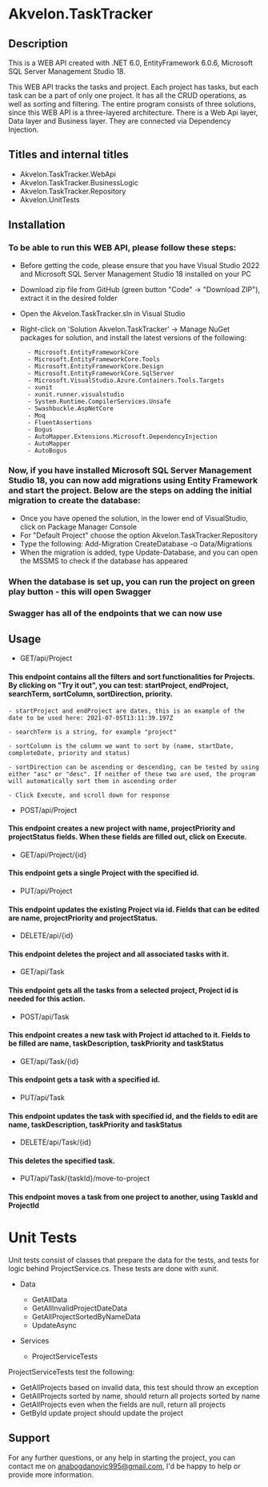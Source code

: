 # Akvelon.TaskTracker

## Description 
This is a WEB API created with .NET 6.0, EntityFramework 6.0.6, Microsoft SQL Server Management Studio 18. 

This WEB API tracks the tasks and project. Each project has tasks, but each task can be a part of only one project. It has all the CRUD operations, as well as sorting and filtering. The entire program consists of three solutions, since this WEB API is a three-layered architecture. There is a Web Api layer, Data layer and Business layer. They are connected via Dependency Injection.
 

## Titles and internal titles

 - Akvelon.TaskTracker.WebApi
 - Akvelon.TaskTracker.BusinessLogic
 - Akvelon.TaskTracker.Repository
 - Akvelon.UnitTests

## Installation

### To be able to run this WEB API, please follow these steps:

- Before getting the code, please ensure that you have Visual Studio 2022 and Microsoft SQL Server Management Studio 18 installed on your PC
- Download zip file from GitHub (green button "Code" -> "Download ZIP"), extract it in the desired folder
- Open the Akvelon.TaskTracker.sln in Visual Studio
- Right-click on 'Solution Akvelon.TaskTracker' -> Manage NuGet packages for solution, and install the latest versions of the following:

        - Microsoft.EntityFrameworkCore
        - Microsoft.EntityFrameworkCore.Tools
        - Microsoft.EntityFrameworkCore.Design
        - Microsoft.EntityFrameworkCore.SqlServer
        - Microsoft.VisualStudio.Azure.Containers.Tools.Targets
        - xunit
        - xunit.runner.visualstudio
        - System.Runtime.CompilerServices.Unsafe
        - Swashbuckle.AspNetCore
        - Moq
        - FluentAssertions
        - Bogus
        - AutoMapper.Extensions.Microsoft.DependencyInjection
        - AutoMapper
        - AutoBogus

### Now, if you have installed Microsoft SQL Server Management Studio 18, you can now add migrations using Entity Framework and start the project. Below are the steps on adding the initial migration to create the database:

- Once you have opened the solution, in the lower end of VisualStudio, click on Package Manager Console
- For "Default Project" choose the option Akvelon.TaskTracker.Repository
- Type the following: Add-Migration CreateDatabase -o Data/Migrations
- When the migration is added, type Update-Database, and you can open the MSSMS to check if the database has appeared

### When the database is set up, you can run the project on green play button - this will open Swagger

### Swagger has all of the endpoints that we can now use

## Usage

- GET/api/Project
#### This endpoint contains all the filters and sort functionalities for Projects. By clicking on "Try it out", you can test: startProject, endProject, searchTerm, sortColumn, sortDirection, priority. 

    - startProject and endProject are dates, this is an example of the date to be used here: 2021-07-05T13:11:39.197Z

    - searchTerm is a string, for example "project"

    - sortColumn is the column we want to sort by (name, startDate, completeDate, priority and status)

    - sortDirection can be ascending or descending, can be tested by using either "asc" or "desc". If neither of these two are used, the program will automatically sort them in ascending order

    - Click Execute, and scroll down for response 

- POST/api/Project

#### This endpoint creates a new project with name, projectPriority and projectStatus fields. When these fields are filled out, click on Execute.

- GET/api/Project/{id} 

#### This endpoint gets a single Project with the specified id. 

- PUT/api/Project

#### This endpoint updates the existing Project via id. Fields that can be edited are name, projectPriority and projectStatus.

- DELETE/api/{id}

#### This endpoint deletes the project and all associated tasks with it.

- GET/api/Task 

#### This endpoint gets all the tasks from a selected project, Project id is needed for this action.

- POST/api/Task 

#### This endpoint creates a new task with Project id attached to it. Fields to be filled are name, taskDescription, taskPriority and taskStatus

- GET/api/Task/{id} 

#### This endpoint gets a task with a specified id.

- PUT/api/Task

#### This endpoint updates the task with specified id, and the fields to edit are name, taskDescription, taskPriority and taskStatus

- DELETE/api/Task/{id}

#### This deletes the specified task.

- PUT/api/Task/{taskId}/move-to-project

#### This endpoint moves a task from one project to another, using TaskId and ProjectId

# Unit Tests

Unit tests consist of classes that prepare the data for the tests, and tests for logic behind ProjectService.cs. These tests are done with xunit.

- Data 
  - GetAllData
  - GetAllInvalidProjectDateData
  - GetAllProjectSortedByNameData
  - UpdateAsync

- Services  
  - ProjectServiceTests

ProjectServiceTests test the following:

- GetAllProjects based on invalid data, this test should throw an exception
- GetAllProjects sorted by name, should return all projects sorted by name
- GetAllProjects even when the fields are null, return all projects
- GetById update project should update the project


## Support
For any further questions, or any help in starting the project, you can contact me on anabogdanovic995@gmail.com, I'd be happy to help or provide more information.